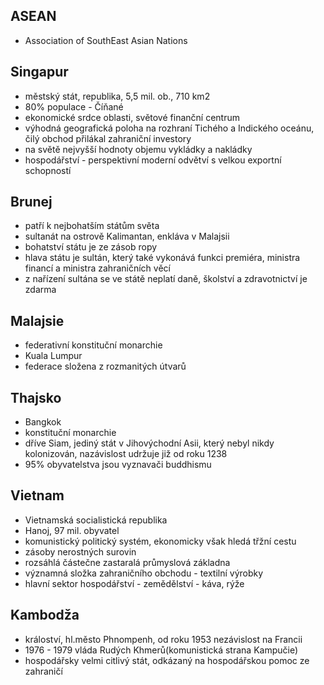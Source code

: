 ## ASEAN
- Association of SouthEast Asian Nations
## Singapur
- městský stát, republika, 5,5 mil. ob., 710 km2
- 80% populace - Číňané
- ekonomické srdce oblasti, světové finanční centrum
- výhodná geografická poloha na rozhraní Tichého a Indického oceánu, čilý obchod přilákal zahraniční investory
- na světě nejvyšší hodnoty objemu vykládky a nakládky
- hospodářství - perspektivní moderní odvětví s velkou exportní schopností
## Brunej
- patří k nejbohatším státům světa
- sultanát na ostrově Kalimantan, enkláva v Malajsii
- bohatství státu je ze zásob ropy
- hlava státu je sultán, který také vykonává funkci premiéra, ministra financí a ministra zahraničních věcí
- z nařízení sultána se ve státě neplatí daně, školství a zdravotnictví je zdarma
## Malajsie
- federativní konstituční monarchie
- Kuala Lumpur
- federace složena z rozmanitých útvarů
## Thajsko
- Bangkok
- konstituční monarchie
- dříve Siam, jediný stát v Jihovýchodní Asii, který nebyl nikdy kolonizován, nazávislost udržuje již od roku 1238
- 95% obyvatelstva jsou vyznavači buddhismu
## Vietnam
- Vietnamská socialistická republika
- Hanoj, 97 mil. obyvatel
- komunistický politický systém, ekonomicky však hledá třžní cestu
- zásoby nerostných surovin
- rozsáhlá částečne zastaralá průmyslová základna
- významná složka zahraničního obchodu - textilní výrobky
- hlavní sektor hospodářství - zemědělství - káva, rýže
## Kambodža
- králoství, hl.město Phnompenh, od roku 1953 nezávislost na Francii
- 1976 - 1979 vláda Rudých Khmerů(komunistická strana Kampučie)
- hospodářsky velmi citlivý stát, odkázaný na hospodářskou pomoc ze zahraničí

